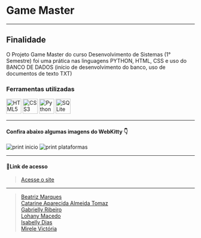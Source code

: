 # Game Master
---
## Finalidade
O Projeto Game Master do curso Desenvolvimento de Sistemas (1° Semestre) foi uma prática nas linguagens PYTHON, HTML, CSS e uso do BANCO DE DADOS (início de desenvolvimento do banco, uso de documentos de texto TXT)

### Ferramentas utilizadas 
<p align="left"> <img src="https://cdn.jsdelivr.net/gh/devicons/devicon/icons/html5/html5-original.svg" alt="HTML5" width="40" height="40"/>
<img src="https://cdn.jsdelivr.net/gh/devicons/devicon/icons/css3/css3-original.svg" alt="CSS3" width="40" height="40"/> 
<img src="https://cdn.jsdelivr.net/gh/devicons/devicon/icons/python/python-original.svg" alt="Python" width="40" height="40"/>
<img src="https://cdn.jsdelivr.net/gh/devicons/devicon/icons/sqlite/sqlite-original.svg" alt="SQLite" width="40" height="40"/>

---

#### Confira abaixo algumas imagens do WebKitty 👇
![print inicio](/static/prints/tela.png)
![print plataformas](/static/prints/plataformas.png)


---
#### 🔗Link de acesso
>[Acesse o site](https://projeto-inovar-gtmax-2024.onrender.com/)

---

> [Beatriz Marques](https://github.com/biaamarquess)  
> [Catarine Aparecida Almeida Tomaz](https://github.com/tomazzcatarine)  
> [Gabrielly Ribeiro](https://github.com/GabySena)  
> [Lohany Macedo](https://github.com/Lohanyy17)  
> [Isabelly Dias](https://github.com/IDBaptista)  
> [Mirele Victória](https://github.com/Mvictoria218)
